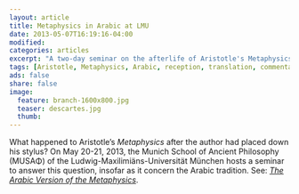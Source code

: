 ```yaml
---
layout: article
title: Metaphysics in Arabic at LMU
date: 2013-05-07T16:19:16-04:00
modified:
categories: articles
excerpt: "A two-day seminar on the afterlife of Aristotle's Metaphysics in Arabic."
tags: [Aristotle, Metaphysics, Arabic, reception, translation, commentary]
ads: false
share: false
image:
  feature: branch-1600x800.jpg
  teaser: descartes.jpg
  thumb:
---
```


What happened to Aristotle’s *Metaphysics* after the author had placed down his stylus? On May 20-21, 2013, the Munich School of Ancient Philosophy (MUSAΦ) of the Ludwig-Maxilimiäns-Universität München hosts a seminar to answer this question, insofar as it concern the Arabic tradition. See: [*The Arabic Version of the Metaphysics*](http://www.philosophie.uni-muenchen.de/aktuelles/arabic-version-of-metaphysics/index.html).

